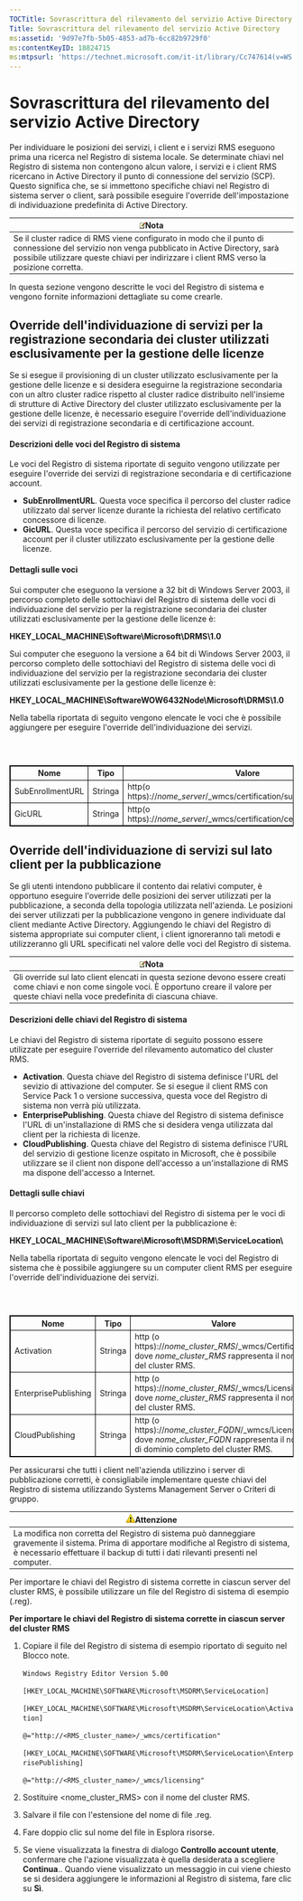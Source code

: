 ```yaml
---
TOCTitle: Sovrascrittura del rilevamento del servizio Active Directory
Title: Sovrascrittura del rilevamento del servizio Active Directory
ms:assetid: '9d97e7fb-5b05-4853-ad7b-6cc82b9729f0'
ms:contentKeyID: 18824715
ms:mtpsurl: 'https://technet.microsoft.com/it-it/library/Cc747614(v=WS.10)'
---
```


Sovrascrittura del rilevamento del servizio Active Directory
============================================================

Per individuare le posizioni dei servizi, i client e i servizi RMS eseguono prima una ricerca nel Registro di sistema locale. Se determinate chiavi nel Registro di sistema non contengono alcun valore, i servizi e i client RMS ricercano in Active Directory il punto di connessione del servizio (SCP). Questo significa che, se si immettono specifiche chiavi nel Registro di sistema server o client, sarà possibile eseguire l'override dell'impostazione di individuazione predefinita di Active Directory.

| ![](images/Cc747614.note(WS.10).gif)Nota                                                                                                                                                                      |
|--------------------------------------------------------------------------------------------------------------------------------------------------------------------------------------------------------------------------------------------|
| Se il cluster radice di RMS viene configurato in modo che il punto di connessione del servizio non venga pubblicato in Active Directory, sarà possibile utilizzare queste chiavi per indirizzare i client RMS verso la posizione corretta. |

In questa sezione vengono descritte le voci del Registro di sistema e vengono fornite informazioni dettagliate su come crearle.

Override dell'individuazione di servizi per la registrazione secondaria dei cluster utilizzati esclusivamente per la gestione delle licenze
-------------------------------------------------------------------------------------------------------------------------------------------

Se si esegue il provisioning di un cluster utilizzato esclusivamente per la gestione delle licenze e si desidera eseguirne la registrazione secondaria con un altro cluster radice rispetto al cluster radice distribuito nell'insieme di strutture di Active Directory del cluster utilizzato esclusivamente per la gestione delle licenze, è necessario eseguire l'override dell'individuazione dei servizi di registrazione secondaria e di certificazione account.

#### Descrizioni delle voci del Registro di sistema

Le voci del Registro di sistema riportate di seguito vengono utilizzate per eseguire l'override dei servizi di registrazione secondaria e di certificazione account.

-   **SubEnrollmentURL**. Questa voce specifica il percorso del cluster radice utilizzato dal server licenze durante la richiesta del relativo certificato concessore di licenze.
-   **GicURL**. Questa voce specifica il percorso del servizio di certificazione account per il cluster utilizzato esclusivamente per la gestione delle licenze.

#### Dettagli sulle voci

Sui computer che eseguono la versione a 32 bit di Windows Server 2003, il percorso completo delle sottochiavi del Registro di sistema delle voci di individuazione del servizio per la registrazione secondaria dei cluster utilizzati esclusivamente per la gestione delle licenze è:

**HKEY\_LOCAL\_MACHINE\\Software\\Microsoft\\DRMS\\1.0**

Sui computer che eseguono la versione a 64 bit di Windows Server 2003, il percorso completo delle sottochiavi del Registro di sistema delle voci di individuazione del servizio per la registrazione secondaria dei cluster utilizzati esclusivamente per la gestione delle licenze è:

**HKEY\_LOCAL\_MACHINE\\SoftwareWOW6432Node\\Microsoft\\DRMS\\1.0**

Nella tabella riportata di seguito vengono elencate le voci che è possibile aggiungere per eseguire l'override dell'individuazione dei servizi.

###  

 
<table style="border:1px solid black;">
<colgroup>
<col width="33%" />
<col width="33%" />
<col width="33%" />
</colgroup>
<thead>
<tr class="header">
<th style="border:1px solid black;" >Nome</th>
<th style="border:1px solid black;" >Tipo</th>
<th style="border:1px solid black;" >Valore</th>
</tr>
</thead>
<tbody>
<tr class="odd">
<td style="border:1px solid black;">SubEnrollmentURL</td>
<td style="border:1px solid black;">Stringa</td>
<td style="border:1px solid black;">http(o https)://<em>nome_server</em>/_wmcs/certification/subenrollservice.asmx</td>
</tr>
<tr class="even">
<td style="border:1px solid black;">GicURL</td>
<td style="border:1px solid black;">Stringa</td>
<td style="border:1px solid black;">http(o https)://<em>nome_server</em>/_wmcs/certification/certification.asmx</td>
</tr>
</tbody>
</table>
  
Override dell'individuazione di servizi sul lato client per la pubblicazione  
----------------------------------------------------------------------------
  
Se gli utenti intendono pubblicare il contento dai relativi computer, è opportuno eseguire l'override delle posizioni dei server utilizzati per la pubblicazione, a seconda della topologia utilizzata nell'azienda. Le posizioni dei server utilizzati per la pubblicazione vengono in genere individuate dal client mediante Active Directory. Aggiungendo le chiavi del Registro di sistema appropriate sui computer client, i client ignoreranno tali metodi e utilizzeranno gli URL specificati nel valore delle voci del Registro di sistema.
  
| ![](images/Cc747614.note(WS.10).gif)Nota                                                                                                                                       |  
|-------------------------------------------------------------------------------------------------------------------------------------------------------------------------------------------------------------|  
| Gli override sul lato client elencati in questa sezione devono essere creati come chiavi e non come singole voci. È opportuno creare il valore per queste chiavi nella voce predefinita di ciascuna chiave. |
  
#### Descrizioni delle chiavi del Registro di sistema
  
Le chiavi del Registro di sistema riportate di seguito possono essere utilizzate per eseguire l'override del rilevamento automatico del cluster RMS.
  
-   **Activation**. Questa chiave del Registro di sistema definisce l'URL del sevizio di attivazione del computer. Se si esegue il client RMS con Service Pack 1 o versione successiva, questa voce del Registro di sistema non verrà più utilizzata.  
-   **EnterprisePublishing**. Questa chiave del Registro di sistema definisce l'URL di un'installazione di RMS che si desidera venga utilizzata dal client per la richiesta di licenze.  
-   **CloudPublishing**. Questa chiave del Registro di sistema definisce l'URL del servizio di gestione licenze ospitato in Microsoft, che è possibile utilizzare se il client non dispone dell'accesso a un'installazione di RMS ma dispone dell'accesso a Internet.
  
#### Dettagli sulle chiavi
  
Il percorso completo delle sottochiavi del Registro di sistema per le voci di individuazione di servizi sul lato client per la pubblicazione è:
  
**HKEY\_LOCAL\_MACHINE\\Software\\Microsoft\\MSDRM\\ServiceLocation\\**
  
Nella tabella riportata di seguito vengono elencate le voci del Registro di sistema che è possibile aggiungere su un computer client RMS per eseguire l'override dell'individuazione dei servizi.
  
###  

 
<table style="border:1px solid black;">
<colgroup>
<col width="33%" />
<col width="33%" />
<col width="33%" />
</colgroup>
<thead>
<tr class="header">
<th style="border:1px solid black;" >Nome</th>
<th style="border:1px solid black;" >Tipo</th>
<th style="border:1px solid black;" >Valore</th>
</tr>
</thead>
<tbody>
<tr class="odd">
<td style="border:1px solid black;">Activation</td>
<td style="border:1px solid black;">Stringa</td>
<td style="border:1px solid black;">http (o https)://<em>nome_cluster_RMS</em>/_wmcs/Certification dove <em>nome_cluster_RMS</em> rappresenta il nome del cluster RMS.</td>
</tr>
<tr class="even">
<td style="border:1px solid black;">EnterprisePublishing</td>
<td style="border:1px solid black;">Stringa</td>
<td style="border:1px solid black;">http (o https)://<em>nome_cluster_RMS</em>/_wmcs/Licensing dove <em>nome_cluster_RMS</em> rappresenta il nome del cluster RMS.</td>
</tr>
<tr class="odd">
<td style="border:1px solid black;">CloudPublishing</td>
<td style="border:1px solid black;">Stringa</td>
<td style="border:1px solid black;">http (o https)://<em>nome_cluster_FQDN</em>/_wmcs/Licensing dove <em>nome_cluster_FQDN</em> rappresenta il nome di dominio completo del cluster RMS.</td>
</tr>
</tbody>
</table>
  
Per assicurarsi che tutti i client nell'azienda utilizzino i server di pubblicazione corretti, è consigliabile implementare queste chiavi del Registro di sistema utilizzando Systems Management Server o Criteri di gruppo.
  
| ![](images/Cc747614.Caution(WS.10).gif)Attenzione                                                                                                                                                  |  
|---------------------------------------------------------------------------------------------------------------------------------------------------------------------------------------------------------------------------------|  
| La modifica non corretta del Registro di sistema può danneggiare gravemente il sistema. Prima di apportare modifiche al Registro di sistema, è necessario effettuare il backup di tutti i dati rilevanti presenti nel computer. |
  
Per importare le chiavi del Registro di sistema corrette in ciascun server del cluster RMS, è possibile utilizzare un file del Registro di sistema di esempio (.reg).
  
**Per importare le chiavi del Registro di sistema corrette in ciascun server del cluster RMS**  
1.  Copiare il file del Registro di sistema di esempio riportato di seguito nel Blocco note.
  
    `Windows Registry Editor Version 5.00`
  
    `[HKEY_LOCAL_MACHINE\SOFTWARE\Microsoft\MSDRM\ServiceLocation]`
  
    `[HKEY_LOCAL_MACHINE\SOFTWARE\Microsoft\MSDRM\ServiceLocation\Activation]`
  
    `@="http://<RMS_cluster_name>/_wmcs/certification"`
  
    `[HKEY_LOCAL_MACHINE\SOFTWARE\Microsoft\MSDRM\ServiceLocation\EnterprisePublishing]`
  
    `@="http://<RMS_cluster_name>/_wmcs/licensing"`
  
2.  Sostituire &lt;nome\_cluster\_RMS&gt; con il nome del cluster RMS.
  
3.  Salvare il file con l'estensione del nome di file .reg.
  
4.  Fare doppio clic sul nome del file in Esplora risorse.
  
5.  Se viene visualizzata la finestra di dialogo **Controllo account utente**, confermare che l'azione visualizzata è quella desiderata a scegliere **Continua**.. Quando viene visualizzato un messaggio in cui viene chiesto se si desidera aggiungere le informazioni al Registro di sistema, fare clic su **Sì**.

